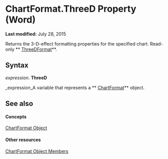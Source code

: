 
# ChartFormat.ThreeD Property (Word)

 **Last modified:** July 28, 2015

Returns the 3-D-effect formatting properties for the specified chart. Read-only  ** [ThreeDFormat](d397e780-a53d-0cc3-7a02-b40397253e91.md)**.

## Syntax

 _expression_. **ThreeD**

 _expression_A variable that represents a  ** [ChartFormat](5f6546e8-c2fd-eec5-27a9-f2fd2c058f16.md)** object.


## See also


#### Concepts


 [ChartFormat Object](5f6546e8-c2fd-eec5-27a9-f2fd2c058f16.md)
#### Other resources


 [ChartFormat Object Members](47e39231-58c1-3c6b-e901-17242023ed9a.md)
